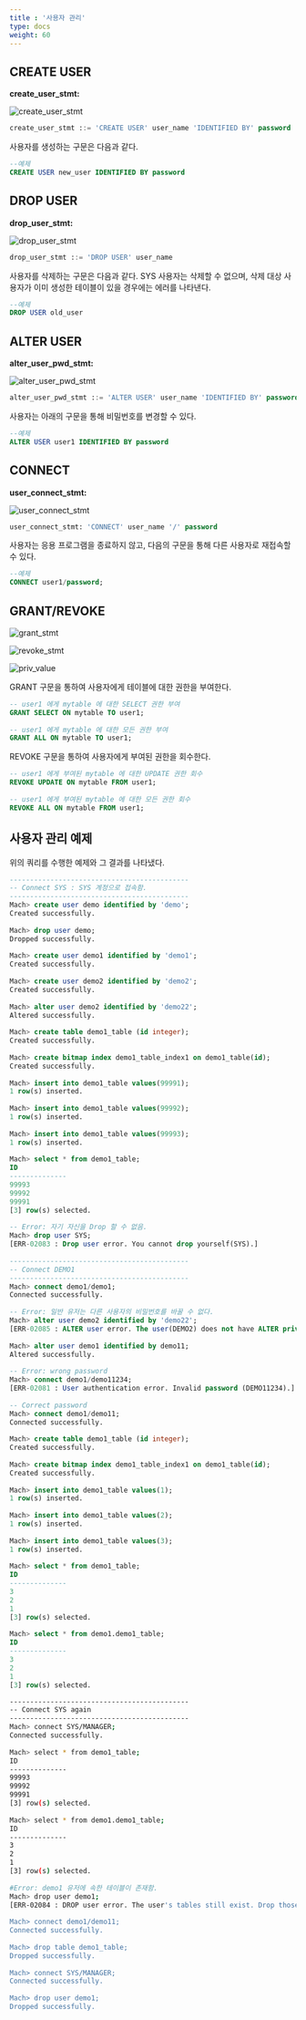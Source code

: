 ```yaml
---
title : '사용자 관리'
type: docs
weight: 60
---
```


## CREATE USER

**create_user_stmt:**

![create_user_stmt](../user_image/create_user_stmt.png)

```sql
create_user_stmt ::= 'CREATE USER' user_name 'IDENTIFIED BY' password
```

사용자를 생성하는 구문은 다음과 같다.

```sql
--예제
CREATE USER new_user IDENTIFIED BY password
```

## DROP USER

**drop_user_stmt:**

![drop_user_stmt](../user_image/drop_user_stmt.png)

```sql
drop_user_stmt ::= 'DROP USER' user_name
```

사용자를 삭제하는 구문은 다음과 같다. SYS 사용자는 삭제할 수 없으며, 삭제 대상 사용자가 이미 생성한 테이블이 있을 경우에는 에러를 나타낸다.

```sql
--예제
DROP USER old_user
```

## ALTER USER

**alter_user_pwd_stmt:**

![alter_user_pwd_stmt](../user_image/alter_user_pwd_stmt.png)

```sql
alter_user_pwd_stmt ::= 'ALTER USER' user_name 'IDENTIFIED BY' password
```

사용자는 아래의 구문을 통해 비밀번호를 변경할 수 있다.

```sql
--예제
ALTER USER user1 IDENTIFIED BY password
```

## CONNECT

**user_connect_stmt:**

![user_connect_stmt](../user_image/user_connect_stmt.png)

```sql
user_connect_stmt: 'CONNECT' user_name '/' password
```

사용자는 응용 프로그램을 종료하지 않고, 다음의 구문을 통해 다른 사용자로 재접속할 수 있다.

```sql
--예제
CONNECT user1/password;
```


## GRANT/REVOKE

![grant_stmt](../user_image/grant_stmt.png)

![revoke_stmt](../user_image/revoke_stmt.png)

![priv_value](../user_image/priv_value.png)

GRANT 구문을 통하여 사용자에게 테이블에 대한 권한을 부여한다.


```sql
-- user1 에게 mytable 에 대한 SELECT 권한 부여
GRANT SELECT ON mytable TO user1;
 
-- user1 에게 mytable 에 대한 모든 권한 부여
GRANT ALL ON mytable TO user1;
```

REVOKE 구문을 통하여 사용자에게 부여된 권한을 회수한다.

```sql
-- user1 에게 부여된 mytable 에 대한 UPDATE 권한 회수
REVOKE UPDATE ON mytable FROM user1;
 
-- user1 에게 부여된 mytable 에 대한 모든 권한 회수
REVOKE ALL ON mytable FROM user1;
```


## 사용자 관리 예제

위의 쿼리를 수행한 예제와 그 결과를 나타냈다.

```sql
--------------------------------------------
-- Connect SYS : SYS 계정으로 접속함.
--------------------------------------------
Mach> create user demo identified by 'demo';
Created successfully.
 
Mach> drop user demo;
Dropped successfully.
 
Mach> create user demo1 identified by 'demo1';
Created successfully.
 
Mach> create user demo2 identified by 'demo2';
Created successfully.
 
Mach> alter user demo2 identified by 'demo22';
Altered successfully.
 
Mach> create table demo1_table (id integer);
Created successfully.
 
Mach> create bitmap index demo1_table_index1 on demo1_table(id);
Created successfully.
 
Mach> insert into demo1_table values(99991);
1 row(s) inserted.
 
Mach> insert into demo1_table values(99992);
1 row(s) inserted.
 
Mach> insert into demo1_table values(99993);
1 row(s) inserted.
 
Mach> select * from demo1_table;
ID
--------------
99993
99992
99991
[3] row(s) selected.
 
-- Error: 자기 자신을 Drop 할 수 없음.
Mach> drop user SYS;
[ERR-02083 : Drop user error. You cannot drop yourself(SYS).]
 
--------------------------------------------
-- Connect DEMO1
--------------------------------------------
Mach> connect demo1/demo1;
Connected successfully.
 
-- Error: 일반 유저는 다른 사용자의 비밀번호를 바꿀 수 없다.
Mach> alter user demo2 identified by 'demo22';
[ERR-02085 : ALTER user error. The user(DEMO2) does not have ALTER privileges.]
 
Mach> alter user demo1 identified by demo11;
Altered successfully.
 
-- Error: wrong password
Mach> connect demo1/demo11234;
[ERR-02081 : User authentication error. Invalid password (DEMO11234).]
 
-- Correct password
Mach> connect demo1/demo11;
Connected successfully.
 
Mach> create table demo1_table (id integer);
Created successfully.
 
Mach> create bitmap index demo1_table_index1 on demo1_table(id);
Created successfully.
 
Mach> insert into demo1_table values(1);
1 row(s) inserted.
 
Mach> insert into demo1_table values(2);
1 row(s) inserted.
 
Mach> insert into demo1_table values(3);
1 row(s) inserted.
 
Mach> select * from demo1_table;
ID
--------------
3
2
1
[3] row(s) selected.
 
Mach> select * from demo1.demo1_table;
ID
--------------
3
2
1
[3] row(s) selected.
```

```bash
--------------------------------------------
-- Connect SYS again
--------------------------------------------
Mach> connect SYS/MANAGER;
Connected successfully.
 
Mach> select * from demo1_table;
ID
--------------
99993
99992
99991
[3] row(s) selected.
 
Mach> select * from demo1.demo1_table;
ID
--------------
3
2
1
[3] row(s) selected.
 
#Error: demo1 유저에 속한 테이블이 존재함.
Mach> drop user demo1;
[ERR-02084 : DROP user error. The user's tables still exist. Drop those tables first.]
 
Mach> connect demo1/demo11;
Connected successfully.
 
Mach> drop table demo1_table;
Dropped successfully.
 
Mach> connect SYS/MANAGER;
Connected successfully.
 
Mach> drop user demo1;
Dropped successfully.
```
